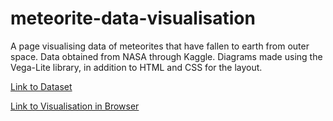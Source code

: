 # meteorite-data-visualisation
A page visualising data of meteorites that have fallen to earth from outer space. Data obtained from NASA through Kaggle. Diagrams made using the Vega-Lite library, in addition to HTML and CSS for the layout.

[Link to Dataset](https://www.kaggle.com/datasets/nasa/meteorite-landings)

[Link to Visualisation in Browser]()
